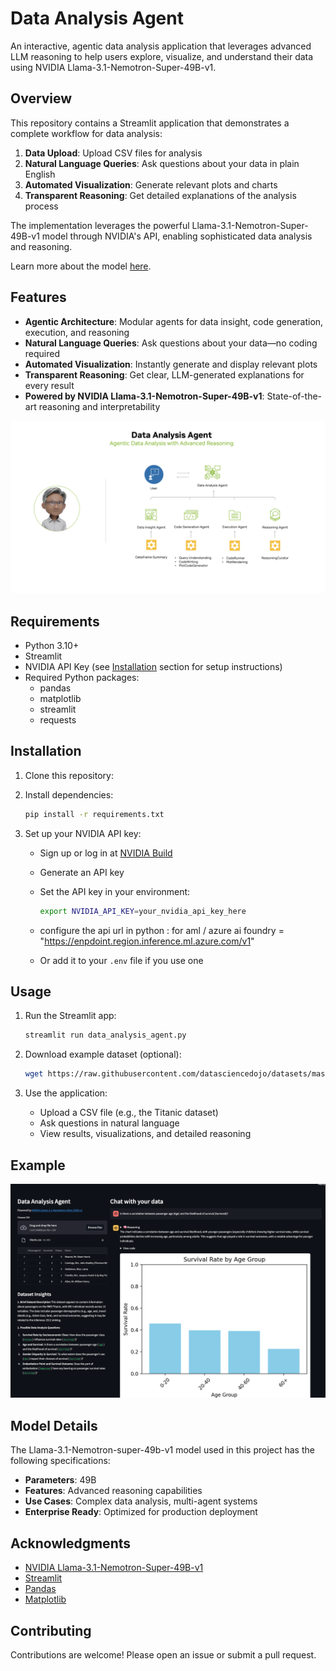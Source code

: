# Data Analysis Agent

An interactive, agentic data analysis application that leverages advanced LLM reasoning to help users explore, visualize, and understand their data using NVIDIA Llama-3.1-Nemotron-Super-49B-v1.

## Overview

This repository contains a Streamlit application that demonstrates a complete workflow for data analysis:
1. **Data Upload**: Upload CSV files for analysis
2. **Natural Language Queries**: Ask questions about your data in plain English
3. **Automated Visualization**: Generate relevant plots and charts
4. **Transparent Reasoning**: Get detailed explanations of the analysis process

The implementation leverages the powerful Llama-3.1-Nemotron-Super-49B-v1 model through NVIDIA's API, enabling sophisticated data analysis and reasoning.

Learn more about the model [here](https://developer.nvidia.com/blog/build-enterprise-ai-agents-with-advanced-open-nvidia-llama-nemotron-reasoning-models/).

## Features

- **Agentic Architecture**: Modular agents for data insight, code generation, execution, and reasoning
- **Natural Language Queries**: Ask questions about your data—no coding required
- **Automated Visualization**: Instantly generate and display relevant plots
- **Transparent Reasoning**: Get clear, LLM-generated explanations for every result
- **Powered by NVIDIA Llama-3.1-Nemotron-Super-49B-v1**: State-of-the-art reasoning and interpretability

![Workflow](./assets/workflow.png)

## Requirements

- Python 3.10+
- Streamlit
- NVIDIA API Key (see [Installation](#installation) section for setup instructions)
- Required Python packages:
  - pandas
  - matplotlib
  - streamlit
  - requests

## Installation

1. Clone this repository:

2. Install dependencies:
   ```bash
   pip install -r requirements.txt
   ```

3. Set up your NVIDIA API key:
   - Sign up or log in at [NVIDIA Build](https://build.nvidia.com/nvidia/llama-3_3-nemotron-super-49b-v1)
   - Generate an API key
   - Set the API key in your environment:
     ```bash
     export NVIDIA_API_KEY=your_nvidia_api_key_here
     ```
   - configure the api url in python :
      for aml / azure ai foundry = "https://enpdoint.region.inference.ml.azure.com/v1"

   - Or add it to your `.env` file if you use one

## Usage

1. Run the Streamlit app:
   ```bash
   streamlit run data_analysis_agent.py
   ```

2. Download example dataset (optional):
   ```bash
   wget https://raw.githubusercontent.com/datasciencedojo/datasets/master/titanic.csv
   ```

3. Use the application:
   - Upload a CSV file (e.g., the Titanic dataset)
   - Ask questions in natural language
   - View results, visualizations, and detailed reasoning

## Example

![App Demo](./assets/data_analysis_agent_demo.png)

## Model Details

The Llama-3.1-Nemotron-super-49b-v1 model used in this project has the following specifications:
- **Parameters**: 49B
- **Features**: Advanced reasoning capabilities
- **Use Cases**: Complex data analysis, multi-agent systems
- **Enterprise Ready**: Optimized for production deployment

## Acknowledgments

- [NVIDIA Llama-3.1-Nemotron-Super-49B-v1](https://build.nvidia.com/nvidia/llama-3_3-nemotron-super-49b-v1)
- [Streamlit](https://streamlit.io/)
- [Pandas](https://pandas.pydata.org/)
- [Matplotlib](https://matplotlib.org/)


## Contributing

Contributions are welcome! Please open an issue or submit a pull request.
